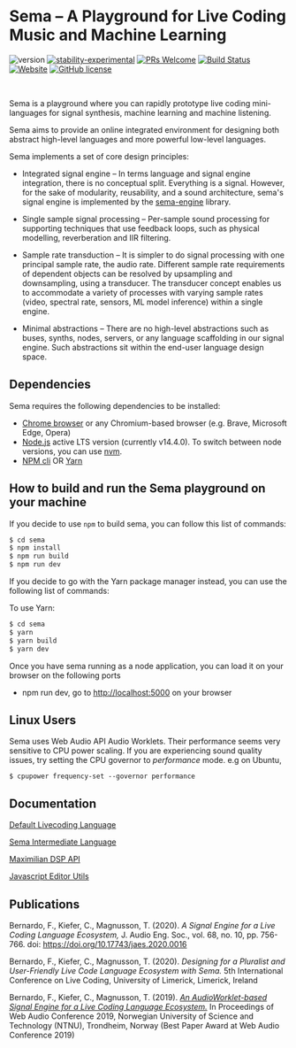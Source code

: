 
# Sema – A Playground for Live Coding Music and Machine Learning #
![version](https://img.shields.io/badge/version-0.7.0-red)
[![stability-experimental](https://img.shields.io/badge/stability-experimental-orange.svg)](https://github.com/emersion/stability-badges#experimental)
[![PRs Welcome](https://img.shields.io/badge/PRs-welcome-yellow.svg)](https://github.com/mimic-sussex/eppEditor/blob/master/CONTRIBUTING.md)
[![Build Status](https://travis-ci.com/mimic-sussex/sema.svg?branch=master)](https://travis-ci.com/mimic-sussex/sema)
[![Website](https://img.shields.io/website?url=https%3A%2F%2Fsema.codes)](https://sema.codes)
[![GitHub license](https://img.shields.io/badge/license-MIT-blue.svg)](https://github.com/mimic-sussex/sema/blob/master/LICENSE)


<br />

Sema is a playground where you can rapidly prototype live coding mini-languages for signal synthesis, machine learning and machine listening.

Sema aims to provide an online integrated environment for designing both abstract high-level languages and more powerful low-level languages.

Sema implements a set of core design principles:

* Integrated signal engine – In terms language and signal engine integration, there is no conceptual split. Everything is a signal. However, for the sake of modularity, reusability, and a sound architecture, sema's signal engine is implemented by the [sema-engine](https://github.com/frantic0/sema-engine) library.

* Single sample signal processing – Per-sample sound processing for supporting techniques that use feedback loops, such as physical modelling, reverberation and IIR filtering.

* Sample rate transduction – It is simpler to do signal processing with one principal sample rate, the audio rate. Different sample rate requirements of dependent objects can be resolved by upsampling and downsampling, using a transducer. The transducer concept enables us to accommodate a variety of processes with varying sample rates (video, spectral rate, sensors, ML model inference) within a single engine.

* Minimal abstractions – There are no high-level abstractions such as buses, synths, nodes, servers, or any language scaffolding in our signal engine. Such abstractions sit within the end-user language design space.

## Dependencies

Sema requires the following dependencies to be installed:

 - [Chrome browser](https://www.google.com/chrome/) or any Chromium-based browser (e.g. Brave, Microsoft Edge, Opera)
 - [Node.js](https://nodejs.org/en/download/) active LTS version (currently v14.4.0). To switch between node versions, you can use [nvm](https://github.com/nvm-sh/nvm).
 - [NPM cli](https://docs.npmjs.com/cli/npm) OR [Yarn](https://yarnpkg.com/en/)

## How to build and run the Sema playground on your machine

If you decide to use `npm` to build sema, you can follow this list of commands:

```sh
$ cd sema
$ npm install
$ npm run build
$ npm run dev
```

If you decide to go with the Yarn package manager instead, you can use the following list of commands:


To use Yarn:
```sh
$ cd sema
$ yarn
$ yarn build
$ yarn dev
```

Once you have sema running as a node application, you can load it on your browser on the following ports
- npm run dev, go to [http://localhost:5000](http://localhost:5000) on your browser


## Linux Users

Sema uses Web Audio API Audio Worklets. Their performance seems very sensitive to CPU power scaling. If you are experiencing sound quality issues, try setting the CPU governor to *performance* mode. e.g on Ubuntu,

```$ cpupower frequency-set --governor performance```


## Documentation

[Default Livecoding Language](static/docs/default-livecoding-language.md)

[Sema Intermediate Language](static/docs/sema-intermediate-language.md)

[Maximilian DSP API](static/docs/maximilian-dsp-api.md)

[Javascript Editor Utils](static/docs/javascript-editor-utils.md)

## Publications

Bernardo, F., Kiefer, C., Magnusson, T. (2020). *A Signal Engine for a Live Coding Language Ecosystem,* J. Audio Eng. Soc., vol. 68, no. 10, pp. 756-766. doi: https://doi.org/10.17743/jaes.2020.0016

Bernardo, F., Kiefer, C., Magnusson, T. (2020). *Designing for a Pluralist and User-Friendly Live Code Language Ecosystem with Sema.* 5th International Conference on Live Coding,
University of Limerick, Limerick, Ireland

Bernardo, F., Kiefer, C., Magnusson, T. (2019). [*An AudioWorklet-based Signal Engine for a Live Coding Language Ecosystem.*](https://www.ntnu.edu/documents/1282113268/1290797448/WAC2019-CameraReadySubmission-40.pdf) In Proceedings of Web Audio Conference 2019,
Norwegian University of Science and Technology (NTNU), Trondheim, Norway (Best Paper
Award at Web Audio Conference 2019)



